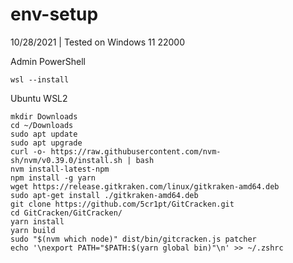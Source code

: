 # env-setup

10/28/2021 | Tested on Windows 11 22000

Admin PowerShell
```
wsl --install
```

Ubuntu WSL2
```
mkdir Downloads
cd ~/Downloads
sudo apt update
sudo apt upgrade
curl -o- https://raw.githubusercontent.com/nvm-sh/nvm/v0.39.0/install.sh | bash
nvm install-latest-npm
npm install -g yarn
wget https://release.gitkraken.com/linux/gitkraken-amd64.deb
sudo apt-get install ./gitkraken-amd64.deb
git clone https://github.com/5cr1pt/GitCracken.git
cd GitCracken/GitCracken/
yarn install
yarn build
sudo "$(nvm which node)" dist/bin/gitcracken.js patcher
echo '\nexport PATH="$PATH:$(yarn global bin)"\n' >> ~/.zshrc
```
